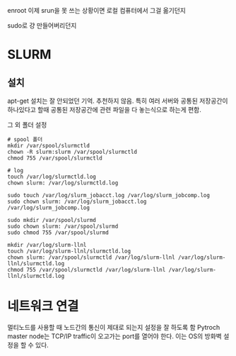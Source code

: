 enroot
이제 srun을 못 쓰는 상황이면
로컬 컴퓨터에서 그걸 옮기던지

sudo로 걍 만들어버리던지

# SLURM
## 설치
apt-get 설치는 잘 안되었던 기억. 추천하지 않음. 특히 여러 서버와 공통된 저장공간이 하나있다고 할때 공통된 저장공간에 관련 파일을 다 놓는식으로 하는게 편함.


그 외 폴더 설정
```
# spool 폴더
mkdir /var/spool/slurmctld
chown -R slurm:slurm /var/spool/slurmctld
chmod 755 /var/spool/slurmctld

# log
touch /var/log/slurmctld.log
chown slurm: /var/log/slurmctld.log

sudo touch /var/log/slurm_jobacct.log /var/log/slurm_jobcomp.log
sudo chown slurm: /var/log/slurm_jobacct.log /var/log/slurm_jobcomp.log

sudo mkdir /var/spool/slurmd
sudo chown slurm: /var/spool/slurmd
sudo chmod 755 /var/spool/slurmd

mkdir /var/log/slurm-llnl
touch /var/log/slurm-llnl/slurmctld.log 
chown slurm: /var/spool/slurmctld /var/log/slurm-llnl /var/log/slurm-llnl/slurmctld.log 
chmod 755 /var/spool/slurmctld /var/log/slurm-llnl /var/log/slurm-llnl/slurmctld.log

```

# 네트워크 연결
멀티노드를 사용할 때 노드간의 통신이 제대로 되는지 설정을 잘 하도록 함
Pytroch master node는 TCP/IP traffic이 오고가는 port를 열어야 한다. 이는 OS의 방화벽 설정을 할 수 있다. 